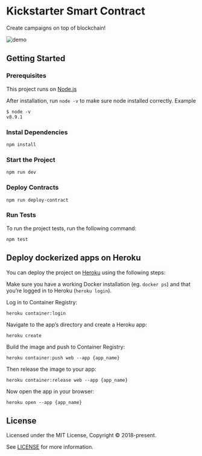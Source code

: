# Kickstarter Smart Contract 

Create campaigns on top of blockchain!

![demo](https://user-images.githubusercontent.com/11765228/41504069-9a06c7e8-7216-11e8-9206-44482d255def.png)

## Getting Started

### Prerequisites

This project runs on [Node.js](https://nodejs.org/en/)

After installation, run `node -v` to make sure node installed correctly. Example

```
$ node -v
v8.9.1
```

### Instal Dependencies

```
npm install
```

### Start the Project

```
npm run dev
```

### Deploy Contracts

```
npm run deploy-contract
```

### Run Tests

To run the project tests, run the following command:

```
npm test
```

## Deploy dockerized apps on Heroku

You can deploy the project on [Heroku](https://www.heroku.com/) using the following steps:

Make sure you have a working Docker installation (eg. `docker ps`) and that you’re logged in to Heroku (`heroku login`).

Log in to Container Registry:

```
heroku container:login
```

Navigate to the app’s directory and create a Heroku app:

```
heroku create
```

Build the image and push to Container Registry:

```
heroku container:push web --app {app_name}
```

Then release the image to your app:

```
heroku container:release web --app {app_name}
```

Now open the app in your browser:

```
heroku open --app {app_name}
```

## License

Licensed under the MIT License, Copyright © 2018-present.

See [LICENSE](LICENSE.md) for more information.
